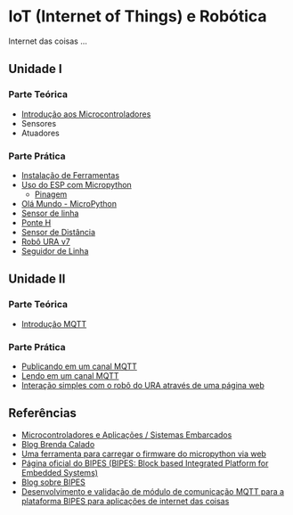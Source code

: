 # IoT (Internet of Things) e Robótica  
Internet das coisas ... 

## Unidade I
### Parte Teórica 
* [Introdução aos Microcontroladores](introducao_microcontroladores.md)
* Sensores 
* Atuadores 

### Parte Prática 
* [Instalação de Ferramentas](instalacao_ambiente.md) 
* [Uso do ESP com Micropython](introducao_esp.md)
  * [Pinagem](pinos_placas.md) 
* [Olá Mundo - MicroPython](hello_world_micropython.md)
* [Sensor de linha](https://github.com/Natalnet/lib_ura_esp/blob/master/ESP32/LineSensor/README.md) 
* [Ponte H](https://github.com/Natalnet/lib_ura_esp/tree/master/ESP32/L9110)
* [Sensor de Distância](https://github.com/Natalnet/lib_ura_esp/tree/master/ESP32/UltrasonicSensor) 
* [Robô URA v7](https://github.com/Natalnet/URA3D/blob/master/URA7.md) 
* [Seguidor de Linha](https://github.com/Natalnet/lib_ura_esp/tree/master/ESP32/LineFollower)

## Unidade II 
### Parte Teórica 
* [Introdução MQTT](mqtt.md)

### Parte Prática 
* [Publicando em um canal MQTT](https://github.com/Natalnet/lib_ura_esp/tree/master/ESP32/MQTTPublish)
* [Lendo em um canal MQTT](https://github.com/Natalnet/lib_ura_esp/tree/master/ESP32/MQTTSubscribe)
* [Interação simples com o robô do URA através de uma página web](https://github.com/Natalnet/lib_ura_esp/tree/master/ESP32/MQTTBasicControl) 

## Referências 
* [Microcontroladores e Aplicações / Sistemas Embarcados](https://rafaelaroca.wordpress.com/courses/microcontroladores/)
* [Blog Brenda Calado](https://brendacq.medium.com/)
* [Uma ferramenta para carregar o firmware  do micropython via web](https://github.com/rafaelaroca/Adafruit_WebSerial_ESPTool)
* [Página oficial do BIPES (BIPES: Block based Integrated Platform for Embedded Systems)](https://bipes.net.br/wp/)
* [Blog sobre BIPES](https://rafaelaroca.wordpress.com/?s=bipes)
* [Desenvolvimento e validação de módulo de comunicação MQTT para a plataforma BIPES para aplicações de internet das coisas](https://repositorio.ufscar.br/handle/ufscar/13656)
